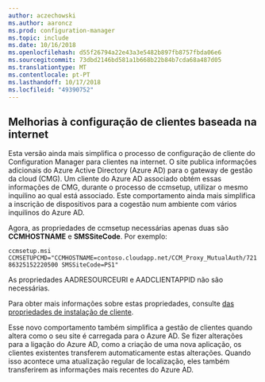 ```yaml
---
author: aczechowski
ms.author: aaroncz
ms.prod: configuration-manager
ms.topic: include
ms.date: 10/16/2018
ms.openlocfilehash: d55f26794a22e43a3e5482b897fb8757fbda06e6
ms.sourcegitcommit: 73dbd2146bd581a1b668b22b84b7cda68a487d05
ms.translationtype: MT
ms.contentlocale: pt-PT
ms.lasthandoff: 10/17/2018
ms.locfileid: "49390752"
---
```

## <a name="bkmk_cmg"></a> Melhorias à configuração de clientes baseada na internet
<!--1359181-->

Esta versão ainda mais simplifica o processo de configuração de cliente do Configuration Manager para clientes na internet. O site publica informações adicionais do Azure Active Directory (Azure AD) para o gateway de gestão da cloud (CMG). Um cliente do Azure AD associado obtém essas informações de CMG, durante o processo de ccmsetup, utilizar o mesmo inquilino ao qual está associado. Este comportamento ainda mais simplifica a inscrição de dispositivos para a cogestão num ambiente com vários inquilinos do Azure AD. 

Agora, as propriedades de ccmsetup necessárias apenas duas são **CCMHOSTNAME** e **SMSSiteCode**. Por exemplo:

`ccmsetup.msi CCMSETUPCMD="CCMHOSTNAME=contoso.cloudapp.net/CCM_Proxy_MutualAuth/72186325152220500 SMSSiteCode=PS1"`

As propriedades AADRESOURCEURI e AADCLIENTAPPID não são necessárias.

Para obter mais informações sobre estas propriedades, consulte [das propriedades de instalação de cliente](/sccm/core/clients/deploy/about-client-installation-properties).

Esse novo comportamento também simplifica a gestão de clientes quando altera como o seu site é carregada para o Azure AD. Se fizer alterações para a ligação do Azure AD, como a criação de uma nova aplicação, os clientes existentes transferem automaticamente estas alterações. Quando isso acontece uma atualização regular de localização, eles também transferirem as informações mais recentes do Azure AD.


